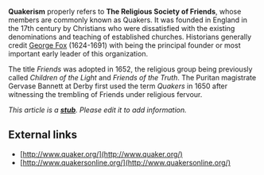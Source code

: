**Quakerism** properly refers to
**The Religious Society of Friends**, whose members are commonly
known as Quakers. It was founded in England in the 17th century by
Christians who were dissatisfied with the existing denominations
and teaching of established churches. Historians generally credit
[George Fox](George_Fox "George Fox") (1624-1691) with being the
principal founder or most important early leader of this
organization.

The title *Friends* was adopted in 1652, the religious group being
previously called *Children of the Light* and
*Friends of the Truth*. The Puritan magistrate Gervase Bannett at
Derby first used the term *Quakers* in 1650 after witnessing the
trembling of Friends under religious fervour.

*This article is a **[stub](http://www.theopedia.com/Category:Theopedia_stubs "Category:Theopedia stubs")**. Please edit it to add information.*
## External links

-   [http://www.quaker.org/](http://www.quaker.org/)
-   [http://www.quakersonline.org/](http://www.quakersonline.org/)



